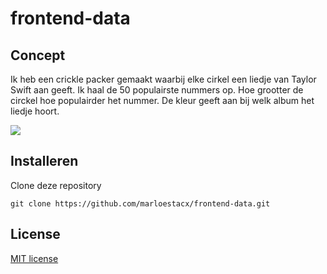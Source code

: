 # frontend-data

## Concept
Ik heb een crickle packer gemaakt waarbij elke cirkel een liedje van Taylor Swift aan geeft. Ik haal de 50 populairste nummers op. Hoe grootter de circkel hoe populairder het nummer. De kleur geeft aan bij welk album het liedje hoort.


<img src="https://github.com/marloestacx/frontend-data/wiki/Images/screenshot.png">

## Installeren

Clone deze repository
```
git clone https://github.com/marloestacx/frontend-data.git
```

## License

<a href="https://github.com/marloestacx/functional-programming/blob/main/LICENSE"> MIT license </a>

